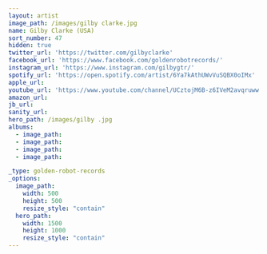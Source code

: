 ```yaml
---
layout: artist
image_path: /images/gilby clarke.jpg
name: Gilby Clarke (USA)
sort_number: 47
hidden: true
twitter_url: 'https://twitter.com/gilbyclarke'
facebook_url: 'https://www.facebook.com/goldenrobotrecords/'
instagram_url: 'https://www.instagram.com/gilbygtr/'
spotify_url: 'https://open.spotify.com/artist/6Ya7kAthUWvVuSQBX0oIMx'
apple_url:
youtube_url: 'https://www.youtube.com/channel/UCztojM6B-z6IVeM2avqruww'
amazon_url: 
jb_url: 
sanity_url: 
hero_path: /images/gilby .jpg
albums:
  - image_path:
  - image_path:
  - image_path:
  - image_path:

_type: golden-robot-records
_options:
  image_path:
    width: 500
    height: 500
    resize_style: "contain"
  hero_path:
    width: 1500
    height: 1000
    resize_style: "contain"
---
```


